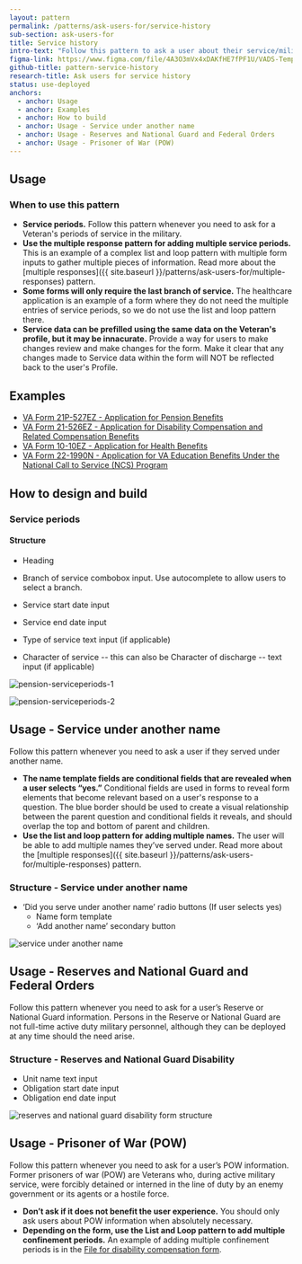 ```yaml
---
layout: pattern
permalink: /patterns/ask-users-for/service-history
sub-section: ask-users-for
title: Service history
intro-text: "Follow this pattern to ask a user about their service/military history."
figma-link: https://www.figma.com/file/4A3O3mVx4xDAKfHE7fPF1U/VADS-Templates%2C-Patterns%2C-and-Forms?type=design&node-id=2988%3A28636&mode=design&t=l6EMCglfD9f8DZuv-1
github-title: pattern-service-history
research-title: Ask users for service history
status: use-deployed
anchors:
  - anchor: Usage
  - anchor: Examples
  - anchor: How to build
  - anchor: Usage - Service under another name
  - anchor: Usage - Reserves and National Guard and Federal Orders
  - anchor: Usage - Prisoner of War (POW)
---
```


## Usage

### When to use this pattern

* **Service periods.** Follow this pattern whenever you need to ask for a Veteran's periods of service in the military. 
* **Use the multiple response pattern for adding multiple service periods.** This is an example of a complex list and loop pattern with multiple form inputs to gather multiple pieces of information. Read more about the [multiple responses]({{ site.baseurl }}/patterns/ask-users-for/multiple-responses) pattern.
* **Some forms will only require the last branch of service.** The healthcare application is an example of a form where they do not need the multiple entries of service periods, so we do not use the list and loop pattern there.
* **Service data can be prefilled using the same data on the Veteran's profile, but it may be innacurate.** Provide a way for users to make changes review and make changes for the form. Make it clear that any changes made to Service data within the form will NOT be reflected back to the user's Profile. 

## Examples

* [VA Form 21P-527EZ - Application for Pension Benefits](https://www.va.gov/pension/application/527EZ/introduction)
* [VA Form 21-526EZ - Application for Disability Compensation and Related Compensation Benefits](https://www.va.gov/disability/file-disability-claim-form-21-526ez/introduction)
* [VA Form 10-10EZ - Application for Health Benefits](https://staging.va.gov/health-care/apply/application/introduction)
* [VA Form 22-1990N - Application for VA Education Benefits Under the National Call to Service (NCS) Program](https://www.va.gov/education/apply-for-education-benefits/application/1990N/introduction)

## How to design and build

### Service periods

#### Structure

* Heading
* Branch of service combobox input. Use autocomplete to allow users to select a branch.
* Service start date input
* Service end date input

* Type of service text input (if applicable)
* Character of service -- this can also be Character of discharge -- text input (if applicable)

![pension-serviceperiods-1]({{site.baseurl}}/images/patterns/ask-users-for/service-history/list-and-loop.png)

![pension-serviceperiods-2]({{site.baseurl}}/images/patterns/ask-users-for/service-history/list-and-loop3.png)

## Usage - Service under another name

Follow this pattern whenever you need to ask a user if they served under another name. 

* **The name template fields are conditional fields that are revealed when a user selects “yes.”**  Conditional fields are used in forms to reveal form elements that become relevant based on a user's response to a question. The blue border should be used to create a visual relationship between the parent question and conditional fields it reveals, and should overlap the top and bottom of parent and children.  
* **Use the list and loop pattern for adding multiple names.** The user will be able to add multiple names they’ve served under. Read more about the [multiple responses]({{ site.baseurl }}/patterns/ask-users-for/multiple-responses) pattern.

### Structure - Service under another name

* ‘Did you serve under another name’ radio buttons
(If user selects yes)
  * Name form template
  * ‘Add another name’ secondary button

![service under another name]({{site.baseurl}}/images/patterns/ask-users-for/service-history/service-name.png)

## Usage - Reserves and National Guard and Federal Orders

Follow this pattern whenever you need to ask for a user’s Reserve or National Guard information. Persons in the Reserve or National Guard are not full-time active duty military personnel, although they can be deployed at any time should the need arise. 

### Structure - Reserves and National Guard Disability

* Unit name text input
* Obligation start date input
* Obligation end date input

![reserves and national guard disability form structure]({{site.baseurl}}/images/patterns/ask-users-for/service-history/reserves-disability.png)

## Usage - Prisoner of War (POW)

Follow this pattern whenever you need to ask for a user’s POW information. Former prisoners of war (POW) are Veterans who, during active military service, were forcibly detained or interned in the line of duty by an enemy government or its agents or a hostile force.

* **Don’t ask if it does not benefit the user experience.** You should only ask users about POW information when absolutely necessary. 
* **Depending on the form, use the List and Loop pattern to add multiple confinement periods.** An example of adding multiple confinement periods is in the [File for disability compensation form](https://staging.va.gov/disability/file-disability-claim-form-21-526ez/introduction). 
